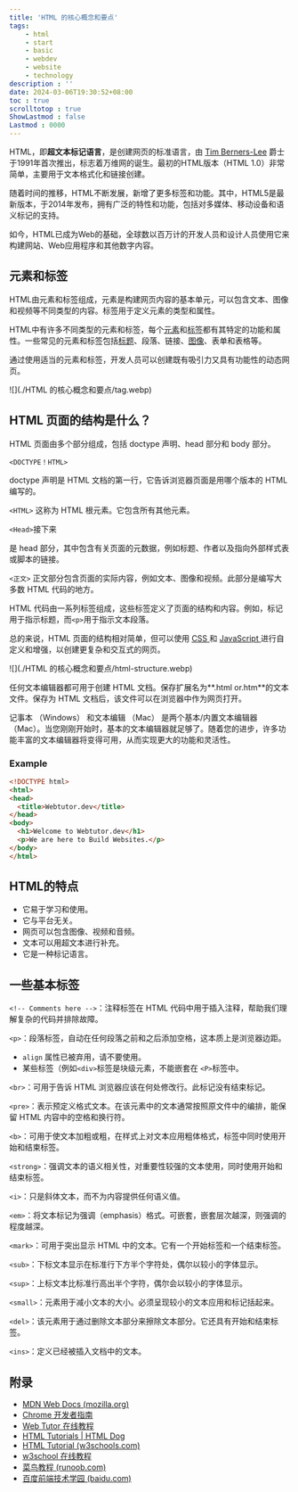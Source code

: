```yaml
---
title: 'HTML 的核心概念和要点'
tags:
    - html
    - start
    - basic
    - webdev
    - website
    - technology
description : ''
date: 2024-03-06T19:30:52+08:00
toc : true
scrolltotop : true
ShowLastmod : false
Lastmod : 0000
---
```


HTML，即**超文本标记语言**，是创建网页的标准语言，由 [Tim Berners-Lee](https://en.wikipedia.org/wiki/Tim_Berners-Lee) 爵士于1991年首次推出，标志着万维网的诞生。最初的HTML版本（HTML 1.0）非常简单，主要用于文本格式化和链接创建。

随着时间的推移，HTML不断发展，新增了更多标签和功能。其中，HTML5是最新版本，于2014年发布，拥有广泛的特性和功能，包括对多媒体、移动设备和语义标记的支持。

如今，HTML已成为Web的基础，全球数以百万计的开发人员和设计人员使用它来构建网站、Web应用程序和其他数字内容。

## 元素和标签

HTML由元素和标签组成，元素是构建网页内容的基本单元，可以包含文本、图像和视频等不同类型的内容。标签用于定义元素的类型和属性。

HTML中有许多不同类型的元素和标签，每个[元素](https://webtutor.dev/html/html-elements)和[标签](https://webtutor.dev/html/html-html-tag)都有其特定的功能和属性。一些常见的元素和标签包括[标题](https://webtutor.dev/html/html-heading)、段落、链接、[图像](https://webtutor.dev/html/html-images)、表单和表格等。

通过使用适当的元素和标签，开发人员可以创建既有吸引力又具有功能性的动态网页。

![](./HTML 的核心概念和要点/tag.webp)

## HTML 页面的结构是什么？

HTML 页面由多个部分组成，包括 doctype 声明、head 部分和 body 部分。

`<DOCTYPE！HTML>`

doctype 声明是 HTML 文档的第一行，它告诉浏览器页面是用哪个版本的 HTML 编写的。

`<HTML>`
这称为 HTML 根元素。它包含所有其他元素。

`<Head>`接下来


是 head 部分，其中包含有关页面的元数据，例如标题、作者以及指向外部样式表或脚本的链接。

`<正文>`
正文部分包含页面的实际内容，例如文本、图像和视频。此部分是编写大多数 HTML 代码的地方。

HTML 代码由一系列标签组成，这些标签定义了页面的结构和内容。例如，标记用于指示标题，而``<p>``用于指示文本段落。

总的来说，HTML 页面的结构相对简单，但可以使用 [CSS ](https://webtutor.dev/css/css-introduction)和 [JavaScript ](https://webtutor.dev/js/js-introduction)进行自定义和增强，以创建更复杂和交互式的网页。

![](./HTML 的核心概念和要点/html-structure.webp)

任何文本编辑器都可用于创建 HTML 文档。保存扩展名为**.html or.htm**的文本文件。保存为 HTML 文档后，该文件可以在浏览器中作为网页打开。

记事本 （Windows） 和文本编辑 （Mac） 是两个基本/内置文本编辑器 （Mac）。当您刚刚开始时，基本的文本编辑器就足够了。随着您的进步，许多功能丰富的文本编辑器将变得可用，从而实现更大的功能和灵活性。

### Example

```html
<!DOCTYPE html>
<html>
<head> 
  <title>Webtutor.dev</title>
</head>
<body>
  <h1>Welcome to Webtutor.dev</h1>
  <p>We are here to Build Websites.</p>
</body>
</html>
```

## HTML的特点

- 它易于学习和使用。
- 它与平台无关。
- 网页可以包含图像、视频和音频。
- 文本可以用超文本进行补充。
- 它是一种标记语言。

## 一些基本标签

`<!-- Comments here -->`：注释标签在 HTML 代码中用于插入注释，帮助我们理解复杂的代码并排除故障。

`<p>`：段落标签，自动在任何段落之前和之后添加空格，这本质上是浏览器边距。

-  `align` 属性已被弃用，请不要使用。
- 某些标签（例如`<div>`标签是块级元素，不能嵌套在 `<P>`标签中。

`<br>`：可用于告诉 HTML 浏览器应该在何处修改行。此标记没有结束标记。

`<pre>`：表示预定义格式文本。在该元素中的文本通常按照原文件中的编排，能保留 HTML 内容中的空格和换行符。

`<b>`：可用于使文本加粗或粗，在样式上对文本应用粗体格式，标签中同时使用开始和结束标签。

`<strong>`：强调文本的语义相关性，对重要性较强的文本使用，同时使用开始和结束标签。

`<i>`：只是斜体文本，而不为内容提供任何语义值。

`<em>`：将文本标记为强调（emphasis）格式。可嵌套，嵌套层次越深，则强调的程度越深。

`<mark>`：可用于突出显示 HTML 中的文本。它有一个开始标签和一个结束标签。

`<sub>`：下标文本显示在标准行下方半个字符处，偶尔以较小的字体显示。

`<sup>`：上标文本比标准行高出半个字符，偶尔会以较小的字体显示。

`<small>`：元素用于减小文本的大小。必须呈现较小的文本应用和标记括起来。

`<del>`：该元素用于通过删除文本部分来擦除文本部分。它还具有开始和结束标签。

`<ins>`：定义已经被插入文档中的文本。

## 附录

- [MDN Web Docs (mozilla.org)](https://developer.mozilla.org/zh-CN/)
- [Chrome 开发者指南](https://web.dev/about?hl=zh-cn)
- [Web Tutor 在线教程](https://webtutor.dev/)
- [HTML Tutorials | HTML Dog](https://htmldog.com/guides/html/)
- [HTML Tutorial (w3schools.com)](https://www.w3schools.com/html/default.asp)
- [w3school 在线教程](https://www.w3school.com.cn/)
- [菜鸟教程 (runoob.com)](https://www.runoob.com/)
- [百度前端技术学园 (baidu.com)](https://ife.baidu.com/)

